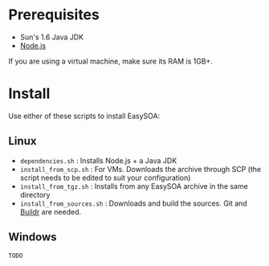 # Prerequisites

* Sun's 1.6 Java JDK
* [Node.js][2]

If you are using a virtual machine, make sure its RAM is 1GB+.

# Install

Use either of these scripts to install EasySOA:

## Linux

* `dependencies.sh` : Installs Node.js + a Java JDK
* `install_from_scp.sh` : For VMs. Downloads the archive through SCP (the script needs to be edited to suit your configuration)
* `install_from_tgz.sh` : Installs from any EasySOA archive in the same directory
* `install_from_sources.sh` : Downloads and build the sources. Git and [Buildr][1] are needed.

## Windows

    TODO

[1]: http://buildr.apache.org/
[2]: http://nodejs.org/
